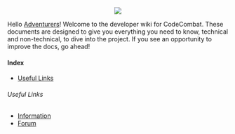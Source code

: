 <div style="text-align:center"><img src ="https://popey456963.github.io/s/CoCo.png" /></div>

Hello [Adventurers](https://codecombat.com/contribute/adventurer)! Welcome to the developer wiki for CodeCombat. These documents are designed to give you everything you need to know, technical and non-technical, to dive into the project. If you see an opportunity to improve the docs, go ahead!

#### Index
* [Useful Links](#useful-links)

###### Useful Links
* [Information](https://codecombat.com/contribute/adventurer)
* [Forum](https://discourse.codecombat.com/c/adventurer)